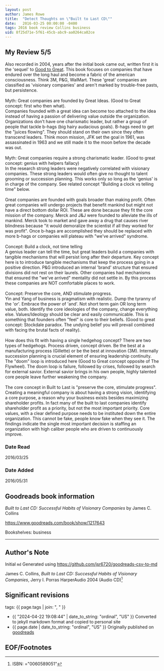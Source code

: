 ```yaml
---
layout: post
author: James Rowe
title:  "Detect Thoughts on \"Built to Last CD\""
date:   2016-03-25 00:00:00 -0400
tags: 2016 book review Collins business
uid: 8f25d71e-5f61-45cb-abc9-aa0264ca82ce
---
```


<!-- highly dependent on how you personally use jekyll templates, and how you want this to show up -->
<!-- escape any jekyll keys with double brackets -->

## My Review 5/5

Also recorded in 2004, years after the initial book came out, written first it is the 'sequel' to [Good to Great](https://www.goodreads.com/book/show/76865). This book focuses on companies that have endured over the long haul and become a fabric of the american consciousness. Think 3M, P&G, WalMart. These 'great' companies are classified as 'visionary companies' and aren't marked by trouble-free pasts, but persistence.<br/><br/>Myth: Great companies are founded by Great Ideas. (Good to Great concept: first who then what).<br/>Companies founded with a great idea can become too attached to the idea instead of having a passion of delivering value outside the organization. Organizations don't have one charismatic leader, but rather a group of people that tackle b-hags (big hairy audacious goals). B-hags need to get the "juices flowing". They should stand on their own since they often transcend leaders. Think moon mission, JFK set the goal in 1961, was assassinated in 1963 and we still made it to the moon before the decade was out.<br/><br/>Myth: Great companies require a strong charismatic leader. (Good to great concept: genius with helpers fallacy)<br/>In the research strong leaders were negatively correlated with visionary companies. These strong leaders would often give no thought to talent grooming or succession planning. This works only so long as the 'genius' is in charge of the company. See related concept "Building a clock vs telling time" below.<br/><br/>Great companies are founded with goals broader than making profit. Often great companies will undergo projects that benefit mankind but might not have a direct bottom dollar ROI. These are done because they fit the core mission of the company. Merck and J&J were founded to alleviate the ills of mankind. Merck took to market and gave away a drug that causes river blindness because "it would demoralize the scientist if all they worked for was profit". Once b-hags are accomplished they should be replaced with more b-hags or companies will plateau with "we've arrived" syndrome.<br/><br/>Concept: Build a clock, not time telling<br/>A genius leader can tell the time, but great leaders build a companies with tangible mechanisms that will persist long after their departure. Key concept here is to introduce tangible mechanisms that keep the process going in a positive direction. P&G introduced an internal 'brand' structure that ensured divisions did not rest on their laurels. Other companies had mechanisms that ensured the "we've arrived" mentality did not settle in. By this process these companies are NOT comfortable places to work.<br/><br/>Concept: Preserve the core, AND stimulate progress.<br/>Yin and Yang of business is pragmatism with realistic. Dump the tyranny of the 'or'. Embrace the power of 'and'. Not short term gain OR long term value, both. Identify the core ideologies of the company, change everything else. Values/Ideology should be clear and easily communicable. This is something that founders often "feel" is core to their beliefs. (Good to great concept: Stockdale paradox. The undying belief you will prevail combined with facing the brutal facts of reality). <br/><br/>How does this fit with having a single hedgehog concept? There are two types of hedgehogs. Process driven, concept driven. Be the best at a manufacturing process (Gillette) or be the best at innovation (3M). Internally succession planning is crucial element of ensuring leadership continuity. The "doom" loop is introduced here (Good to Great concept opposite of The Flywheel). The doom loop is failure, followed by crises, followed by search for external savior. External savior brings in his own people, highly talented core people leave further weakening the company.<br/><br/>The core concept in Built to Last is "preserve the core, stimulate progress". Creating a meaningful company is about having a strong vision, identifying a core purpose, a reason why your business exists besides maximizing shareholder profits. In fact many of the built to last companies identify shareholder profit as a priority, but not the most important priority. Core values, with a clear defined purpose needs to be instituted down the entire organization. This cannot be fake, people know fake when they see it. The findings indicate the single most important decision is staffing an organization with high caliber people who are driven to continuously improve.

### Date Read
2016/03/25

### Date Added
2016/05/31

## Goodreads book information

*Built to Last CD: Successful Habits of Visionary Companies* by James C. Collins

https://www.goodreads.com/book/show/1217643

Bookshelves: business

---

## Author's Note

Initial `md` Generated using https://github.com/jsr6720/goodreads-csv-to-md

James C. Collins, *Built to Last CD: Successful Habits of Visionary Companies*, Jerry I. Porras HarperAudio 2004 (Audio CD)[^1]

## Significant revisions

tags: {{ page.tags | join: ", " }} <!-- todo move this somewhere -->

- {{ "2024-04-22 19:08:44" | date_to_string: "ordinal", "US" }} Converted to jekyll markdown format and copied to personal site
- {{ page.date | date_to_string: "ordinal", "US" }} Originally published on [goodreads](https://www.goodreads.com)

## EOF/Footnotes

[^1]: ISBN: ="0060589051"
